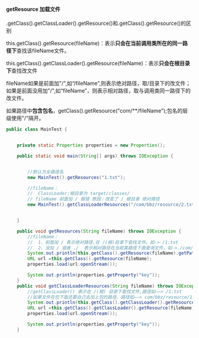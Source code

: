 #### getResource 加载文件

.getClass().getClassLoader().getResource()和.getClass().getResource()的区别

this.getClass().getResource(fileName)：表示**只会在当前调用类所在的同一路径下**查找该fileName文件。

 this.getClass().getClassLoader().getResource(fileName)：表示**只会在根目录下**查找改文件

fileName如果是前面加"/",如“/fileName”,则表示绝对路径，取/目录下的改文件；如果是前面没用加"/",如“fileName”，则表示相对路径，取与调用类同一路径下的改文件。

如果路径中**包含包名**，getClass().getResource("com/**/fileName");包名的层级使用"/"隔开。

```java
public class MainTest {


    private static Properties properties = new Properties();

    public static void main(String[] args) throws IOException {


        //默认为全路径名
        new MainTest().getResources("1.txt");

        //fileName：
        //  ClassLoader:根目录为 target/classes/
        // fileName 前面加 / 报错 原因：改变了 / 根目录 绝对路径
        new MainTest().getClassLoaderResources("/com/bbz/resource/2.txt");


    }

    public void getResources(String fileName) throws IOException {
        //fileName：
        //  1、前面加 / 表示绝对路径,在 /(根)目录下查找文件。如-> /1.txt
        //  2、没加 / 或者 ./  表示相对路径在当前类路径下面查询文件，如->./com/bbz/resource/1.txt
        System.out.println(this.getClass().getResource(fileName).getPath());
        URL url =this.getClass().getResource(fileName);
        properties.load(url.openStream());

        System.out.println(properties.getProperty("key"));
    }
    public void getClassLoaderResources(String fileName) throws IOException {
        //getClassLoader() 表示在 /(根) 目录下查找文件,路径如——> /1.txt
        //如果文件在包下面还要自己去加上包的路径，路径如——> com/bbz/resource/1.txt
        System.out.println(this.getClass().getClassLoader().getResource(fileName).getPath());
        URL url =this.getClass().getClassLoader().getResource(fileName);
        properties.load(url.openStream());

        System.out.println(properties.getProperty("key"));
    }

```
